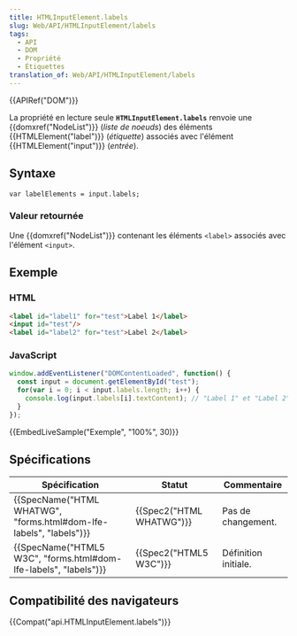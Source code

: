 ```yaml
---
title: HTMLInputElement.labels
slug: Web/API/HTMLInputElement/labels
tags:
  - API
  - DOM
  - Propriété
  - Étiquettes
translation_of: Web/API/HTMLInputElement/labels
---
```

{{APIRef("DOM")}}

La propriété en lecture seule **`HTMLInputElement.labels`** renvoie une {{domxref("NodeList")}} (_liste de noeuds_) des éléments {{HTMLElement("label")}} (_étiquette_) associés avec l'élément {{HTMLElement("input")}} (_entrée_).

## Syntaxe

    var labelElements = input.labels;

### Valeur retournée

Une {{domxref("NodeList")}} contenant les éléments `<label>` associés avec l'élément `<input>`.

## Exemple

### HTML

```html
<label id="label1" for="test">Label 1</label>
<input id="test"/>
<label id="label2" for="test">Label 2</label>
```

### JavaScript

```js
window.addEventListener("DOMContentLoaded", function() {
  const input = document.getElementById("test");
  for(var i = 0; i < input.labels.length; i++) {
    console.log(input.labels[i].textContent); // "Label 1" et "Label 2"
  }
});
```

{{EmbedLiveSample("Exemple", "100%", 30)}}

## Spécifications

| Spécification                                                                            | Statut                           | Commentaire          |
| ---------------------------------------------------------------------------------------- | -------------------------------- | -------------------- |
| {{SpecName("HTML WHATWG", "forms.html#dom-lfe-labels", "labels")}} | {{Spec2("HTML WHATWG")}} | Pas de changement.   |
| {{SpecName("HTML5 W3C", "forms.html#dom-lfe-labels", "labels")}}     | {{Spec2("HTML5 W3C")}}     | Définition initiale. |

## Compatibilité des navigateurs

{{Compat("api.HTMLInputElement.labels")}}
